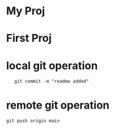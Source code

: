 # My Proj
# First Proj

# local git operation
```git add . || git add README.md
   git commit -m "readme added"
```

# remote git operation
```
git push origin main
```
